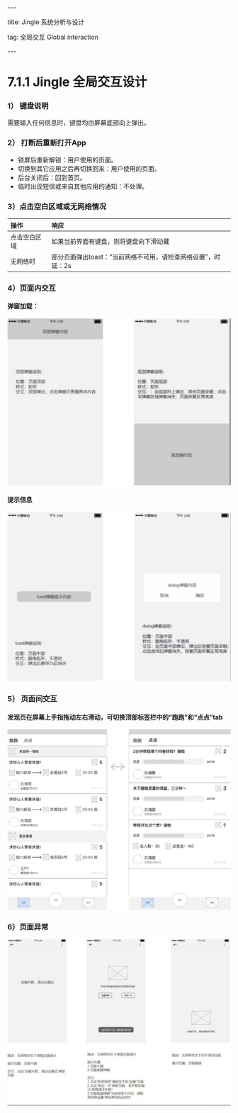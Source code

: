 \---

title: Jingle 系统分析与设计

tag: 全局交互 Global interaction

\---



# 7.1.1 Jingle 全局交互设计

### 1） 键盘说明

需要输入任何信息时，键盘均由屏幕底部向上弹出。



### 2） 打断后重新打开App

- 锁屏后重新解锁：用户使用的页面。
- 切换到其它应用之后再切换回来：用户使用的页面。
- 后台关闭后：回到首页。
- 临时出现短信或来自其他应用的通知：不处理。



### 3）点击空白区域或无网络情况

| **操作**     | **响应**                                                     |
| :----------- | :----------------------------------------------------------- |
| 点击空白区域 | 如果当前界面有键盘，则将键盘向下滑动藏                       |
| 无网络时     | 部分页面弹出toast：“当前网络不可用，请检查网络设置”，时延：2s |



### 4）页面内交互

#### 弹窗加载：

![](./images/4_6_1.png)



#### 提示信息

![](./images/4_6_2.png)



### 5） 页面间交互

#### 发现页在屏幕上手指拖动左右滑动，可切换顶部标签栏中的“跑跑”和“点点”tab

![](./images/4_7_1.png)





### 6）页面异常

![](./images/4_8.png)

